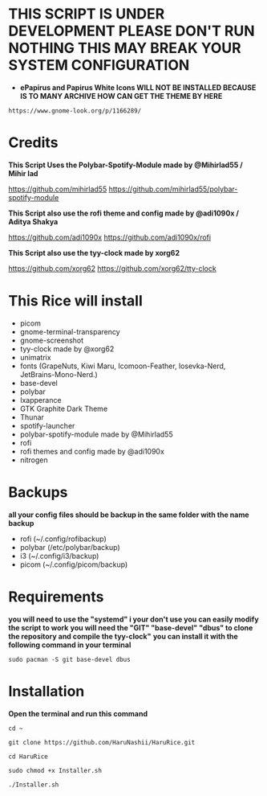 # THIS SCRIPT IS UNDER DEVELOPMENT PLEASE DON'T RUN NOTHING THIS MAY BREAK YOUR SYSTEM CONFIGURATION

- **ePapirus and Papirus White Icons
WILL NOT BE INSTALLED BECAUSE IS TO MANY ARCHIVE HOW CAN GET THE THEME BY HERE**

```https://www.gnome-look.org/p/1166289/```

# Credits


**This Script Uses the Polybar-Spotify-Module made by
 @Mihirlad55 / Mihir lad**

https://github.com/mihirlad55
https://github.com/mihirlad55/polybar-spotify-module


**This Script also use the rofi theme and config made by
 @adi1090x / Aditya Shakya**

https://github.com/adi1090x
https://github.com/adi1090x/rofi

**This Script also use the tyy-clock made by
 xorg62**

https://github.com/xorg62
https://github.com/xorg62/tty-clock


# This Rice will install

- picom
- gnome-terminal-transparency
- gnome-screenshot
- tyy-clock made by @xorg62
- unimatrix
- fonts (GrapeNuts, Kiwi Maru, Icomoon-Feather, losevka-Nerd, JetBrains-Mono-Nerd.)
- base-devel
- polybar
- lxapperance
- GTK Graphite Dark Theme
- Thunar
- spotify-launcher
- polybar-spotify-module made by @Mihirlad55
- rofi
- rofi themes and config made by @adi1090x
- nitrogen

# Backups

**all your config files should be backup in the same folder with the name backup**

- rofi (~/.config/rofibackup)
- polybar (/etc/polybar/backup)
- i3 (~/.config/i3/backup)
- picom (~/.config/picom/backup)

# Requirements

**you will need to use the "systemd" i your don't use you can easily modify the script to work**
**you will need the "GIT" "base-devel" "dbus" to clone the repository and compile the tyy-clock"**
**you can install it with the following command in your terminal**

```sudo pacman -S git base-devel dbus```




# Installation

**Open the terminal and run this command**


```cd ~```

```git clone https://github.com/HaruNashii/HaruRice.git```

```cd HaruRice```

```sudo chmod +x Installer.sh```

```./Installer.sh```


